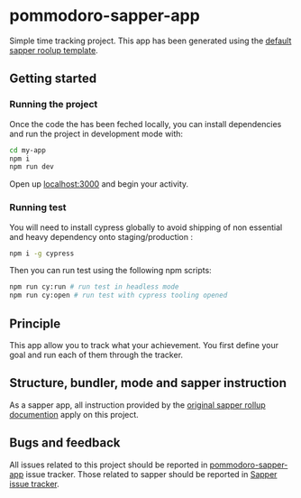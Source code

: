 # pommodoro-sapper-app

Simple time tracking project. This app has been generated using the [default sapper roolup template](https://github.com/sveltejs/sapper#rollup).


## Getting started


### Running the project

Once the code the has been feched locally, you can install dependencies and run the project in development mode with:

```bash
cd my-app
npm i
npm run dev
```

Open up [localhost:3000](http://localhost:3000) and begin your activity.

### Running test

You will need to install cypress globally to avoid shipping of non essential and heavy dependency onto staging/production :

```bash
npm i -g cypress
```

Then you can run test using the following npm scripts:

```bash
npm run cy:run # run test in headless mode
npm run cy:open # run test with cypress tooling opened
```
## Principle

This app allow you to track what your achievement. You first define your goal and run each of them through the tracker.


## Structure, bundler, mode and sapper instruction

As a sapper app, all instruction provided by the [original sapper rollup documention](https://github.com/sveltejs/sapper-template/tree/rollup) apply on this project.

## Bugs and feedback

All issues related to this project should be reported in [pommodoro-sapper-app](https://github.com/tetedacier/pommodoro-sapper-app/issues) issue tracker. Those related to sapper should be reported in [Sapper issue tracker](https://github.com/sveltejs/sapper/issues).
